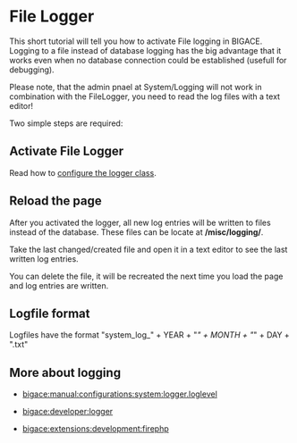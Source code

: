 # File Logger

This short tutorial will tell you how to activate File logging in BIGACE. Logging to a file  instead of database logging has the big advantage that it works even when no database connection could be established (usefull for debugging).

Please note, that the admin pnael at System/Logging will not work in combination with the FileLogger, you need to read the log files with a text editor!

Two simple steps are required:

## Activate File Logger

Read how to [configure the logger class](bigace/developer/logger).

## Reload the page

After you activated the logger, all new log entries will be written to files instead of the database. These files can be locate at **/misc/logging/**.

Take the last changed/created file and open it in a text editor to see the last written log entries.

You can delete the file, it will be recreated the next time you load the page and log entries are written.

## Logfile format

 
Logfiles have the format "system_log_" + YEAR + "_" + MONTH + "_" + DAY + ".txt"

## More about logging


*  [bigace:manual:configurations:system:logger.loglevel](bigace/manual/configurations/system/logger.loglevel)

*  [bigace:developer:logger](bigace/developer/logger)

*  [bigace:extensions:development:firephp](bigace/extensions/development/firephp)

